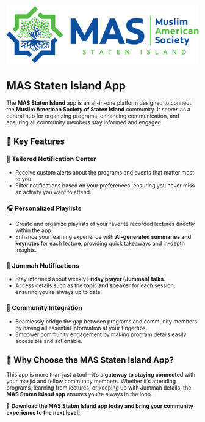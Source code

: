 ![MAS Staten Island Logo](MAS-SI-APP/assets/images/massiLogo.webp)
# MAS Staten Island App

The **MAS Staten Island** app is an all-in-one platform designed to connect the **Muslim American Society of Staten Island** community. It serves as a central hub for organizing programs, enhancing communication, and ensuring all community members stay informed and engaged.

## 📌 Key Features

### 🔔 Tailored Notification Center  
- Receive custom alerts about the programs and events that matter most to you.  
- Filter notifications based on your preferences, ensuring you never miss an activity you want to attend.  

### 🎧 Personalized Playlists  
- Create and organize playlists of your favorite recorded lectures directly within the app.  
- Enhance your learning experience with **AI-generated summaries and keynotes** for each lecture, providing quick takeaways and in-depth insights.  

### 🕌 Jummah Notifications  
- Stay informed about weekly **Friday prayer (Jummah) talks**.  
- Access details such as the **topic and speaker** for each session, ensuring you’re always up to date.  

### 🤝 Community Integration  
- Seamlessly bridge the gap between programs and community members by having all essential information at your fingertips.  
- Empower community engagement by making program details easily accessible and actionable.  

## 🌟 Why Choose the MAS Staten Island App?  
This app is more than just a tool—it’s a **gateway to staying connected** with your masjid and fellow community members. Whether it’s attending programs, learning from lectures, or keeping up with Jummah details, the **MAS Staten Island app** ensures you’re always in the loop.  

📲 **Download the MAS Staten Island app today and bring your community experience to the next level!**
